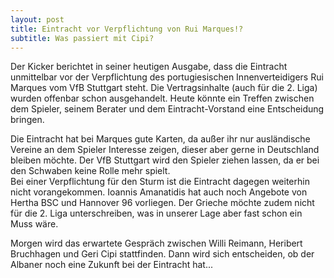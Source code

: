 ```yaml
---
layout: post
title: Eintracht vor Verpflichtung von Rui Marques!?
subtitle: Was passiert mit Cipi?
---
```


Der Kicker berichtet in seiner heutigen Ausgabe, dass die Eintracht unmittelbar vor der Verpflichtung des portugiesischen Innenverteidigers Rui Marques vom VfB Stuttgart steht. Die Vertragsinhalte (auch für die 2. Liga) wurden offenbar schon ausgehandelt. Heute könnte ein Treffen zwischen dem Spieler, seinem Berater und dem Eintracht-Vorstand eine Entscheidung bringen.

Die Eintracht hat bei Marques gute Karten, da außer ihr nur ausländische Vereine an dem Spieler Interesse zeigen, dieser aber gerne in Deutschland bleiben möchte. Der VfB Stuttgart wird den Spieler ziehen lassen, da er bei den Schwaben keine Rolle mehr spielt.  
Bei einer Verpflichtung für den Sturm ist die Eintracht dagegen weiterhin nicht vorangekommen. Ioannis Amanatidis hat auch noch Angebote von Hertha BSC und Hannover 96 vorliegen. Der Grieche möchte zudem nicht für die 2. Liga unterschreiben, was in unserer Lage aber fast schon ein Muss wäre.

Morgen wird das erwartete Gespräch zwischen Willi Reimann, Heribert Bruchhagen und Geri Cipi stattfinden. Dann wird sich entscheiden, ob der Albaner noch eine Zukunft bei der Eintracht hat...
